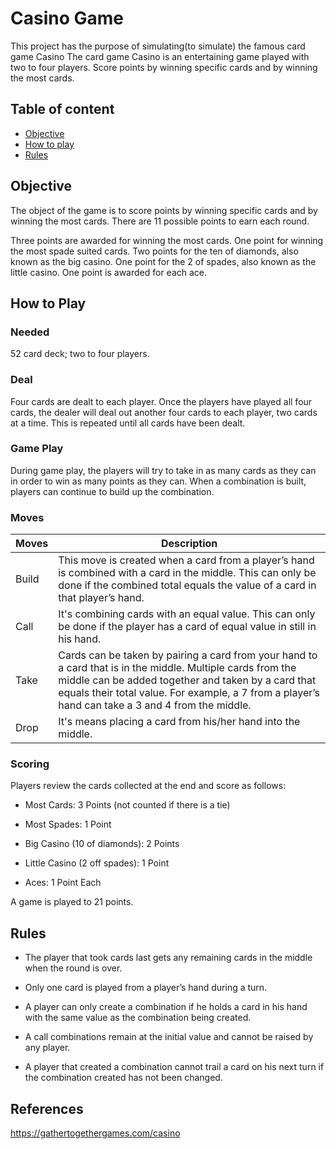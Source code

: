 # Casino Game
This project has the purpose of simulating(to simulate) the famous card game Casino
The card game Casino is an entertaining game played with two to four players. Score points by winning specific cards and by winning the most cards.
## Table of content
* [Objective](#objective)
* [How to play](#how-to-play)
* [Rules](#rules)

## Objective
The object of the game is to score points by winning specific cards and by winning the most cards. There are 11 possible points to earn each round. 

Three points are awarded for winning the most cards. One point for winning the most spade suited cards. Two points for the ten of diamonds, also known as the big casino. One point for the 2 of spades, also known as the little casino. One point is awarded for each ace.
## How to Play
### Needed
52 card deck; two to four players.
### Deal
Four cards are dealt to each player. Once the players have played all four cards, the dealer will deal out another four cards to each player, two cards at a time. This is repeated until all cards have been dealt.
### Game Play
During game play, the players will try to take in as many cards as they can in order to win as many points as they can. 
When a combination is built, players can continue to build up the combination.
### Moves
|Moves   |Description|
|------| -------|
|Build|This move is created when a card from a player’s hand is combined with a card in the middle. This can only be done if the combined total equals the value of a card in that player’s hand.|
|Call|It's combining cards with an equal value. This can only be done if the player has a card of equal value in still in his hand.|
|Take| Cards can be taken by pairing a card from your hand to a card that is in the middle. Multiple cards from the middle can be added together and taken by a card that equals their total value. For example, a 7 from a player’s hand can take a 3 and 4 from the middle.|
|Drop| It's means placing a card from his/her hand into the middle.|
### Scoring
Players review the cards collected at the end and score as follows:

* Most Cards: 3 Points (not counted if there is a tie)

* Most Spades: 1 Point

* Big Casino (10 of diamonds): 2 Points

* Little Casino (2 off spades): 1 Point

* Aces: 1 Point Each

A game is played to 21 points.
## Rules
* The player that took cards last gets any remaining cards in the middle when the round is over.

* Only one card is played from a player’s hand during a turn.

* A player can only create a combination if he holds a card in his hand with the same value as the combination being created.

* A call combinations remain at the initial value and cannot be raised by any player. 

* A player that created a combination cannot trail a card on his next turn if the combination created has not been changed.
## References
https://gathertogethergames.com/casino
